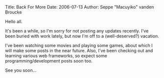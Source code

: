 Title: Back For More
Date: 2006-07-13
Author: Seppe "Macuyiko" vanden Broucke

Hello all.  
It's been a while, so I'm sorry for not posting any updates recently. I've been buried with work lately, but now I'm off to a (well-deserved?) vacation.  
I've been watching some movies and playing some games, about which I will make some posts in the near future. Also, I've been checking out and learning various web frameworks, so expect some programming/development posts soon too.  
See you soon...  
